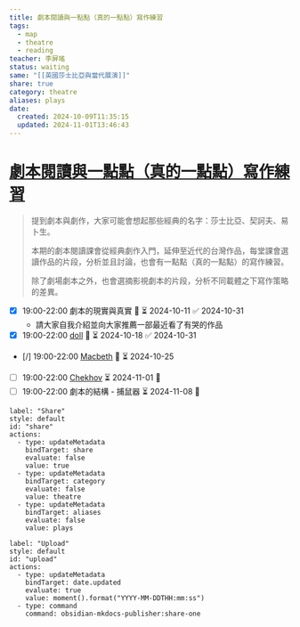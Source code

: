 ```yaml
---
title: 劇本閱讀與一點點（真的一點點）寫作練習
tags:
  - map
  - theatre
  - reading
teacher: 李屏瑤
status: waiting
same: "[[英國莎士比亞與當代展演]]"
share: true
category: theatre
aliases: plays
date:
  created: 2024-10-09T11:35:15
  updated: 2024-11-01T13:46:43
---
```

# [劇本閱讀與一點點（真的一點點）寫作練習](https://yudian.org/learning/2024s4fri)  
  
> 提到劇本與劇作，大家可能會想起那些經典的名字：莎士比亞、契訶夫、易卜生。  
>   
> 本期的劇本閱讀課會從經典劇作入門，延伸至近代的台灣作品，每堂課會選讀作品的片段，分析並且討論，也會有一點點（真的一點點）的寫作練習。  
>   
> 除了劇場劇本之外，也會選摘影視劇本的片段，分析不同載體之下寫作策略的差異。  
  
- [x] 19:00-22:00 劇本的現實與真實 🔽 ⏳ 2024-10-11 ✅ 2024-10-31  
	- 請大家自我介紹並向大家推薦一部最近看了有哭的作品  
- [x] 19:00-22:00 [doll](./doll.md) 🔽 ⏳ 2024-10-18 ✅ 2024-10-31  
- [/] 19:00-22:00 [Macbeth](./Macbeth.md) 🔽 ⏳ 2024-10-25  
- [ ] 19:00-22:00 [Chekhov](./Chekhov.md) ⏳ 2024-11-01 🔽   
- [ ] 19:00-22:00 劇本的結構 - 捕鼠器 ⏳ 2024-11-08 🔽   
  
```meta-bind-button  
label: "Share"  
style: default  
id: "share"  
actions:  
  - type: updateMetadata  
    bindTarget: share  
    evaluate: false  
    value: true  
  - type: updateMetadata  
    bindTarget: category  
    evaluate: false  
    value: theatre  
  - type: updateMetadata  
    bindTarget: aliases  
    evaluate: false  
    value: plays  
```  
```meta-bind-button  
label: "Upload"  
style: default  
id: "upload"  
actions:  
  - type: updateMetadata  
    bindTarget: date.updated  
    evaluate: true  
    value: moment().format("YYYY-MM-DDTHH:mm:ss")  
  - type: command  
    command: obsidian-mkdocs-publisher:share-one  
```  
